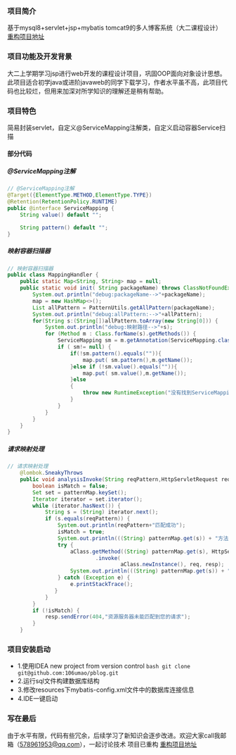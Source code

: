 ### 项目简介
基于mysql8+servlet+jsp+mybatis tomcat9的多人博客系统（大二课程设计）  [重构项目地址](https://github.com/106umao/nblog)
### 项目功能及开发背景
大二上学期学习jsp进行web开发的课程设计项目，巩固OOP面向对象设计思想。此项目适合初学java或进阶javaweb的同学下载学习，作者水平虽不高，此项目代码也比较烂，但用来加深对所学知识的理解还是稍有帮助。
### 项目特色
简易封装servlet，自定义@ServiceMapping注解类，自定义启动容器Service扫描
#### 部分代码
##### @ServiceMapping注解
``` java
// @ServiceMapping注解
@Target({ElementType.METHOD,ElementType.TYPE})
@Retention(RetentionPolicy.RUNTIME)
public @interface ServiceMapping {
    String value() default "";

    String pattern() default "";
}
```
##### 映射容器扫描器
``` java
// 映射容器扫描器
public class MappingHandler {
    public static Map<String, String> map = null;
    public static void init( String packageName) throws ClassNotFoundException, URISyntaxException, IOException {
        System.out.println("debug:packageName-->"+packageName);
        map = new HashMap<>();
        List allPattern = PatternUtils.getAllPattern(packageName);
        System.out.println("debug:allPattern:-->"+allPattern);
        for(String s:(String[])allPattern.toArray(new String[0])) {
            System.out.println("debug:映射路径-->"+s);
            for (Method m : Class.forName(s).getMethods()) {
                ServiceMapping sm = m.getAnnotation(ServiceMapping.class);
                if ( sm!= null) {
                    if(!sm.pattern().equals("")){
                        map.put( sm.pattern(),m.getName());
                    }else if (!sm.value().equals("")){
                        map.put( sm.value(),m.getName());
                    }else
                    {
                        throw new RuntimeException("没有找到ServiceMapping注解上的属性值");
                    }
                }
            }
        }
    }
}
```
##### 请求映射处理
``` java
// 请求映射处理
    @lombok.SneakyThrows
    public void analysisInvoke(String reqPattern,HttpServletRequest req, HttpServletResponse resp) {
        boolean isMatch = false;
        Set set = patternMap.keySet();
        Iterator iterator = set.iterator();
        while (iterator.hasNext()) {
            String s = (String) iterator.next();
            if (s.equals(reqPattern)) {
                System.out.println(reqPattern+"匹配成功");
                isMatch = true;
                System.out.println(((String) patternMap.get(s)) + "方法开始调用");
                try {
                    aClass.getMethod((String) patternMap.get(s), HttpServletRequest.class, HttpServletResponse.class)
                            .invoke(
                                    aClass.newInstance(), req, resp);
                    System.out.println(((String) patternMap.get(s)) + "方法调用完成");
                } catch (Exception e) {
                    e.printStackTrace();
               }
            }
        }
        if (!isMatch) {
            resp.sendError(404,"资源服务器未能匹配到您的请求");
        }
    }
```
### 项目安装启动 
* 1.使用IDEA new project from version control  ```bash git clone git@github.com:106umao/pblog.git ```
* 2.运行sql文件构建数据库结构
* 3.修改resources下mybatis-config.xml文件中的数据库连接信息
* 4.IDE一键启动

### 写在最后
由于水平有限，代码有些冗余，后续学习了新知识会逐步改进。欢迎大家call我邮箱（578961953@qq.com），一起讨论技术 
项目已重构 [重构项目地址](https://github.com/106umao/nblog)

